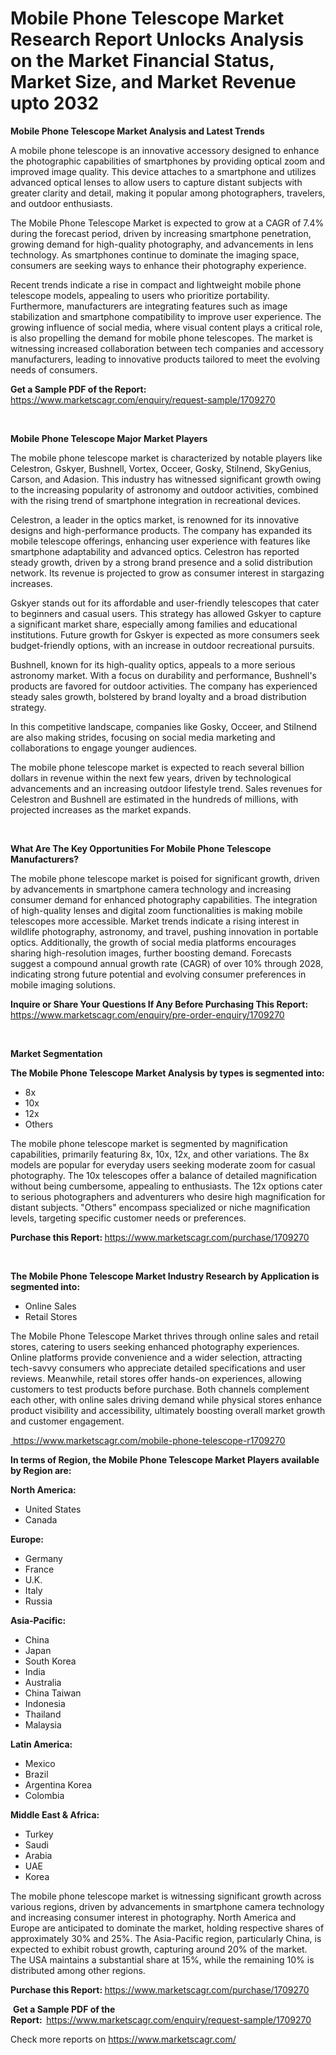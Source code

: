 <p><h1>Mobile Phone Telescope Market Research Report Unlocks Analysis on the Market Financial Status, Market Size, and Market Revenue upto 2032</h1></p><p><strong>Mobile Phone Telescope Market Analysis and Latest Trends</strong></p>
<p><p>A mobile phone telescope is an innovative accessory designed to enhance the photographic capabilities of smartphones by providing optical zoom and improved image quality. This device attaches to a smartphone and utilizes advanced optical lenses to allow users to capture distant subjects with greater clarity and detail, making it popular among photographers, travelers, and outdoor enthusiasts.</p><p>The Mobile Phone Telescope Market is expected to grow at a CAGR of 7.4% during the forecast period, driven by increasing smartphone penetration, growing demand for high-quality photography, and advancements in lens technology. As smartphones continue to dominate the imaging space, consumers are seeking ways to enhance their photography experience.</p><p>Recent trends indicate a rise in compact and lightweight mobile phone telescope models, appealing to users who prioritize portability. Furthermore, manufacturers are integrating features such as image stabilization and smartphone compatibility to improve user experience. The growing influence of social media, where visual content plays a critical role, is also propelling the demand for mobile phone telescopes. The market is witnessing increased collaboration between tech companies and accessory manufacturers, leading to innovative products tailored to meet the evolving needs of consumers.</p></p>
<p><strong>Get a Sample PDF of the Report:&nbsp;</strong> <a href="https://www.marketscagr.com/enquiry/request-sample/1709270?utm_campaign=2246&utm_medium=2&utm_source=Github&utm_content=ia&utm_term=06022025&utm_id=mobile-phone-telescope">https://www.marketscagr.com/enquiry/request-sample/1709270</a></p>
<p>&nbsp;</p>
<p><strong>Mobile Phone Telescope Major Market Players</strong></p>
<p><p>The mobile phone telescope market is characterized by notable players like Celestron, Gskyer, Bushnell, Vortex, Occeer, Gosky, Stilnend, SkyGenius, Carson, and Adasion. This industry has witnessed significant growth owing to the increasing popularity of astronomy and outdoor activities, combined with the rising trend of smartphone integration in recreational devices.</p><p>Celestron, a leader in the optics market, is renowned for its innovative designs and high-performance products. The company has expanded its mobile telescope offerings, enhancing user experience with features like smartphone adaptability and advanced optics. Celestron has reported steady growth, driven by a strong brand presence and a solid distribution network. Its revenue is projected to grow as consumer interest in stargazing increases.</p><p>Gskyer stands out for its affordable and user-friendly telescopes that cater to beginners and casual users. This strategy has allowed Gskyer to capture a significant market share, especially among families and educational institutions. Future growth for Gskyer is expected as more consumers seek budget-friendly options, with an increase in outdoor recreational pursuits.</p><p>Bushnell, known for its high-quality optics, appeals to a more serious astronomy market. With a focus on durability and performance, Bushnell's products are favored for outdoor activities. The company has experienced steady sales growth, bolstered by brand loyalty and a broad distribution strategy.</p><p>In this competitive landscape, companies like Gosky, Occeer, and Stilnend are also making strides, focusing on social media marketing and collaborations to engage younger audiences. </p><p>The mobile phone telescope market is expected to reach several billion dollars in revenue within the next few years, driven by technological advancements and an increasing outdoor lifestyle trend. Sales revenues for Celestron and Bushnell are estimated in the hundreds of millions, with projected increases as the market expands.</p></p>
<p>&nbsp;</p>
<p><strong>What Are The Key Opportunities For Mobile Phone Telescope Manufacturers?</strong></p>
<p><p>The mobile phone telescope market is poised for significant growth, driven by advancements in smartphone camera technology and increasing consumer demand for enhanced photography capabilities. The integration of high-quality lenses and digital zoom functionalities is making mobile telescopes more accessible. Market trends indicate a rising interest in wildlife photography, astronomy, and travel, pushing innovation in portable optics. Additionally, the growth of social media platforms encourages sharing high-resolution images, further boosting demand. Forecasts suggest a compound annual growth rate (CAGR) of over 10% through 2028, indicating strong future potential and evolving consumer preferences in mobile imaging solutions.</p></p>
<p><strong>Inquire or Share Your Questions If Any Before Purchasing This Report:</strong> <a href="https://www.marketscagr.com/enquiry/pre-order-enquiry/1709270?utm_campaign=2246&utm_medium=2&utm_source=Github&utm_content=ia&utm_term=06022025&utm_id=mobile-phone-telescope">https://www.marketscagr.com/enquiry/pre-order-enquiry/1709270</a></p>
<p>&nbsp;</p>
<p><strong>Market Segmentation</strong></p>
<p><strong>The Mobile Phone Telescope Market Analysis by types is segmented into:</strong></p>
<p><ul><li>8x</li><li>10x</li><li>12x</li><li>Others</li></ul></p>
<p><p>The mobile phone telescope market is segmented by magnification capabilities, primarily featuring 8x, 10x, 12x, and other variations. The 8x models are popular for everyday users seeking moderate zoom for casual photography. The 10x telescopes offer a balance of detailed magnification without being cumbersome, appealing to enthusiasts. The 12x options cater to serious photographers and adventurers who desire high magnification for distant subjects. "Others" encompass specialized or niche magnification levels, targeting specific customer needs or preferences.</p></p>
<p><strong>Purchase this Report:&nbsp;</strong><a href="https://www.marketscagr.com/purchase/1709270?utm_campaign=2246&utm_medium=2&utm_source=Github&utm_content=ia&utm_term=06022025&utm_id=mobile-phone-telescope">https://www.marketscagr.com/purchase/1709270</a></p>
<p>&nbsp;</p>
<p><strong>The Mobile Phone Telescope Market Industry Research by Application is segmented into:</strong></p>
<p><ul><li>Online Sales</li><li>Retail Stores</li></ul></p>
<p><p>The Mobile Phone Telescope Market thrives through online sales and retail stores, catering to users seeking enhanced photography experiences. Online platforms provide convenience and a wider selection, attracting tech-savvy consumers who appreciate detailed specifications and user reviews. Meanwhile, retail stores offer hands-on experiences, allowing customers to test products before purchase. Both channels complement each other, with online sales driving demand while physical stores enhance product visibility and accessibility, ultimately boosting overall market growth and customer engagement.</p></p>
<p><a href="https://www.marketscagr.com/mobile-phone-telescope-r1709270?utm_campaign=2246&utm_medium=2&utm_source=Github&utm_content=ia&utm_term=06022025&utm_id=mobile-phone-telescope">&nbsp;https://www.marketscagr.com/mobile-phone-telescope-r1709270</a></p>
<p><strong>In terms of Region, the Mobile Phone Telescope Market Players available by Region are:</strong></p>
<p>
    <p> <strong> North America: </strong>
        <ul>
            <li>United States</li>
            <li>Canada</li>
        </ul>
        </p> 
    <p> <strong> Europe: </strong>
        <ul>
            <li>Germany</li>
            <li>France</li>
            <li>U.K.</li>
            <li>Italy</li>
            <li>Russia</li>
        </ul>
        </p> 
    <p> <strong> Asia-Pacific: </strong>
        <ul>
            <li>China</li>
            <li>Japan</li>
            <li>South Korea</li>
            <li>India</li>
            <li>Australia</li>
            <li>China Taiwan</li>
            <li>Indonesia</li>
            <li>Thailand</li>
            <li>Malaysia</li>
        </ul>
        </p> 
    <p> <strong> Latin America: </strong>
        <ul>
            <li>Mexico</li>
            <li>Brazil</li>
            <li>Argentina Korea</li>
            <li>Colombia</li>
        </ul>
        </p> 
    <p> <strong> Middle East & Africa: </strong>
        <ul>
            <li>Turkey</li>
            <li>Saudi</li>
            <li>Arabia</li>
            <li>UAE</li>
            <li>Korea</li>
        </ul>
    </p>
    </p>
<p><p>The mobile phone telescope market is witnessing significant growth across various regions, driven by advancements in smartphone camera technology and increasing consumer interest in photography. North America and Europe are anticipated to dominate the market, holding respective shares of approximately 30% and 25%. The Asia-Pacific region, particularly China, is expected to exhibit robust growth, capturing around 20% of the market. The USA maintains a substantial share at 15%, while the remaining 10% is distributed among other regions.</p></p>
<p><strong>Purchase this Report: </strong><a href="https://www.marketscagr.com/purchase/1709270?utm_campaign=2246&utm_medium=2&utm_source=Github&utm_content=ia&utm_term=06022025&utm_id=mobile-phone-telescope">https://www.marketscagr.com/purchase/1709270</a></p>
<p>&nbsp;<strong>Get a Sample PDF of the Report:&nbsp;&nbsp;</strong><a href="https://www.marketscagr.com/enquiry/request-sample/1709270?utm_campaign=2246&utm_medium=2&utm_source=Github&utm_content=ia&utm_term=06022025&utm_id=mobile-phone-telescope">https://www.marketscagr.com/enquiry/request-sample/1709270</a></p>
<p><strong></strong></p>
<p>Check more reports on <a href="https://www.marketscagr.com/?utm_campaign=2246&utm_medium=2&utm_source=Github&utm_content=ia&utm_term=06022025&utm_id=mobile-phone-telescope">https://www.marketscagr.com/</a></p>